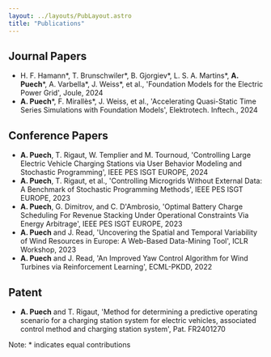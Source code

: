 ```yaml
---
layout: ../layouts/PubLayout.astro
title: "Publications"
---
```



## Journal Papers

- H. F. Hamann*, T. Brunschwiler*, B. Gjorgiev*, L. S. A. Martins*, **A. Puech***, A. Varbella*, J. Weiss*, et al., 'Foundation Models for the Electric Power Grid', Joule, 2024
- **A. Puech***, F. Mirallès*, J. Weiss, et al., 'Accelerating Quasi-Static Time Series Simulations with Foundation Models', Elektrotech. Inftech., 2024

## Conference Papers

- **A. Puech**, T. Rigaut, W. Templier and M. Tournoud, 'Controlling Large Electric Vehicle Charging Stations via User Behavior Modeling and Stochastic Programming', IEEE PES ISGT EUROPE, 2024
- **A. Puech**, T. Rigaut, et al., 'Controlling Microgrids Without External Data: A Benchmark of Stochastic Programming Methods', IEEE PES ISGT EUROPE, 2023
- **A. Puech**, G. Dimitrov, and C. D'Ambrosio, 'Optimal Battery Charge Scheduling For Revenue Stacking Under Operational Constraints Via Energy Arbitrage', IEEE PES ISGT EUROPE, 2023
- **A. Puech** and J. Read, 'Uncovering the Spatial and Temporal Variability of Wind Resources in Europe: A Web-Based Data-Mining Tool', ICLR Workshop, 2023
- **A. Puech** and J. Read, 'An Improved Yaw Control Algorithm for Wind Turbines via Reinforcement Learning', ECML-PKDD, 2022

## Patent

- **A. Puech** and T. Rigaut, 'Method for determining a predictive operating scenario for a charging station system for electric vehicles, associated control method and charging station system', Pat. FR2401270

Note: * indicates equal contributions